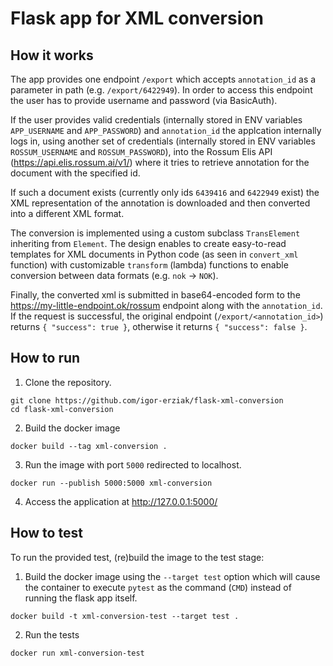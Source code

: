 # Flask app for XML conversion

## How it works

The app provides one endpoint `/export` which accepts `annotation_id` as a parameter in path (e.g. `/export/6422949`). In order to access this endpoint the user has to provide username and password (via BasicAuth).

If the user provides valid credentials (internally stored in ENV variables `APP_USERNAME` and `APP_PASSWORD`) and `annotation_id` the applcation internally logs in, using another set of credentials (internally stored in ENV variables `ROSSUM_USERNAME` and `ROSSUM_PASSWORD`), into the Rossum Elis API (https://api.elis.rossum.ai/v1/) where it tries to retrieve annotation for the document with the specified id.

If such a document exists (currently only ids `6439416` and `6422949` exist) the XML representation of the annotation is downloaded and then converted into a different XML format.

The conversion is implemented using a custom subclass `TransElement` inheriting from `Element`. The design enables to create easy-to-read templates for XML documents in Python code (as seen in `convert_xml` function) with customizable `transform` (lambda) functions to enable conversion between data formats (e.g. `nok` -> `NOK`).

Finally, the converted xml is submitted in base64-encoded form to the https://my-little-endpoint.ok/rossum endpoint along with the `annotation_id`. If the request is successful, the original endpoint (`/export/<annotation_id>`) returns `{ "success": true }`, otherwise it returns `{ "success": false }`.

## How to run

1. Clone the repository.
```
git clone https://github.com/igor-erziak/flask-xml-conversion
cd flask-xml-conversion
```

2. Build the docker image
```
docker build --tag xml-conversion .
```

3. Run the image with port `5000` redirected to localhost.
```
docker run --publish 5000:5000 xml-conversion
```

4. Access the application at http://127.0.0.1:5000/

## How to test

To run the provided test, (re)build the image to the test stage:

1. Build the docker image using the `--target test` option which will cause the container to execute `pytest` as the command (`CMD`) instead of running the flask app itself.
```
docker build -t xml-conversion-test --target test .
```

2. Run the tests
```
docker run xml-conversion-test
```